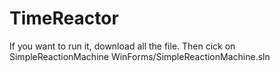 # TimeReactor

If you want to run it, download all the file. 
Then cick on SimpleReactionMachine WinForms/SimpleReactionMachine.sln

